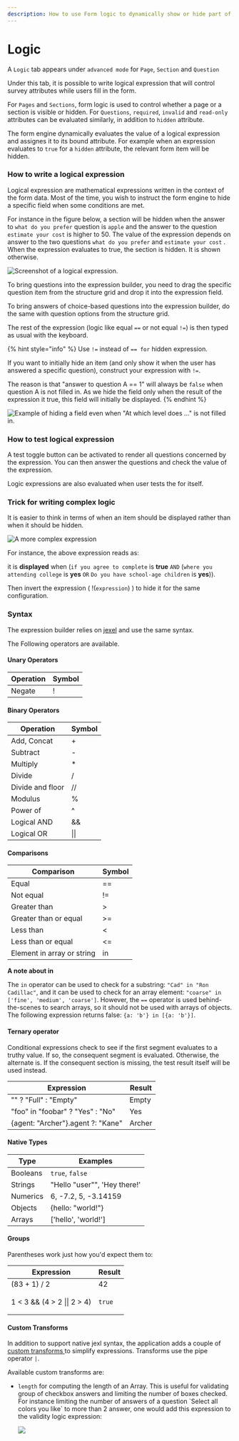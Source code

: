 ```yaml
---
description: How to use Form logic to dynamically show or hide part of a form
---
```


# Logic

A `Logic` tab appears under `advanced mode`  for `Page`, `Section` and `Question`

Under this tab, it is possible to write logical expression that will control survey attributes while users fill in the form.&#x20;

For `Pages` and `Sections`, form logic is used to control whether a page or a section is visible or hidden. For `Questions`,  `required`, `invalid` and `read-only` attributes can be evaluated similarly, in addition to `hidden` attribute.

The form engine dynamically evaluates the value of a logical expression and assignes it to its bound attribute. For example when an expression evaluates to `true` for a `hidden` attribute, the relevant form item will be hidden.&#x20;

### How to write a logical expression

Logical expression are mathematical expressions written in the context of the form data. Most of the time, you wish to instruct the form engine to hide a specific field when some conditions are met.&#x20;

For instance in the figure below, a section will be hidden when the answer to `what do you prefer` question is `apple` and the answer to the question `estimate your cost` is higher to 50. The value of the expression depends on answer to the two questions  `what do you prefer` and  `estimate your cost` . When the expression evaluates to true, the section is hidden. It is shown otherwise.

![Screenshot of a logical expression. ](<../../../../.gitbook/assets/image (269).png>)



To bring questions into the expression builder, you need to drag the specific question item from the structure grid and drop it into the expression field.&#x20;

To bring answers of choice-based questions into the expression builder, do the same with question options from the structure grid.&#x20;

The rest of the expression (logic like equal `==` or not equal `!=`) is then typed as usual with the keyboard.&#x20;

&#x20;

{% hint style="info" %}
Use `!=` instead of `== for` hidden expression.

If you want to initially hide an item (and only show it when the user has answered a specific question), construct your expression with `!=`.&#x20;

The reason is that "answer to question A == 1" will always be `false` when question A is not filled in. As we hide the field only when the result of the expression it true, this field will initially be displayed.
{% endhint %}

![Example of hiding a field even when "At which level does ..." is not filled in.](<../../../../.gitbook/assets/image (270).png>)

### How to test logical expression

A test toggle button can be activated to render all questions concerned by the expression. You can then answer the questions and check the value of the expression.&#x20;

Logic expressions are also evaluated when user tests the for itself.&#x20;

### Trick for writing complex logic

It is easier to think in terms of when an item should be displayed rather than when it should be hidden.

![A more complex expression](<../../../../.gitbook/assets/image (280).png>)

For instance, the above expression reads as:

it is **displayed** when (`if you agree to complete` is **true** `AND` (`where you attending college` is **yes** `OR` `Do you have school-age children` is **yes**)).

Then invert the expression ( !(`expression`) ) to hide it for the same configuration.

### Syntax

The expression builder relies on [jexel](https://www.npmjs.com/package/jexl)  and use the same syntax.&#x20;

The Following operators are available.

#### Unary Operators

| Operation | Symbol |
| --------- | ------ |
| Negate    | !      |

#### Binary Operators

| Operation        | Symbol |
| ---------------- | ------ |
| Add, Concat      | +      |
| Subtract         | -      |
| Multiply         | \*     |
| Divide           | /      |
| Divide and floor | //     |
| Modulus          | %      |
| Power of         | ^      |
| Logical AND      | &&     |
| Logical OR       | \|\|   |

#### Comparisons

| Comparison                 | Symbol |
| -------------------------- | ------ |
| Equal                      | ==     |
| Not equal                  | !=     |
| Greater than               | >      |
| Greater than or equal      | >=     |
| Less than                  | <      |
| Less than or equal         | <=     |
| Element in array or string | in     |

**A note about in**

The `in` operator can be used to check for a substring: `"Cad" in "Ron Cadillac"`, and it can be used to check for an array element: `"coarse" in ['fine', 'medium', 'coarse']`. However, the `==` operator is used behind-the-scenes to search arrays, so it should not be used with arrays of objects. The following expression returns false: `{a: 'b'} in [{a: 'b'}]`.

#### Ternary operator

Conditional expressions check to see if the first segment evaluates to a truthy value. If so, the consequent segment is evaluated. Otherwise, the alternate is. If the consequent section is missing, the test result itself will be used instead.

| Expression                        | Result |
| --------------------------------- | ------ |
| "" ? "Full" : "Empty"             | Empty  |
| "foo" in "foobar" ? "Yes" : "No"  | Yes    |
| {agent: "Archer"}.agent ?: "Kane" | Archer |

#### Native Types

| Type     | Examples                     |
| -------- | ---------------------------- |
| Booleans | `true`, `false`              |
| Strings  | "Hello "user"", 'Hey there!' |
| Numerics | 6, -7.2, 5, -3.14159         |
| Objects  | {hello: "world!"}            |
| Arrays   | \['hello', 'world!']         |

#### Groups

Parentheses work just how you'd expect them to:

| Expression                  | Result                          |
| --------------------------- | ------------------------------- |
| (83 + 1) / 2                | 42                              |
| 1 < 3 && (4 > 2 \|\| 2 > 4) | <p></p><p><code>true</code></p> |



#### Custom Transforms

In addition to support native jexl syntax, the application adds a couple of [custom transforms ](https://www.npmjs.com/package/jexl#transforms)to simplify expressions. Transforms use the pipe operator `|`.&#x20;

Available custom transforms are:

*   `length` for computing the length of an Array. This is useful for validating group of checkbox answers and limiting the number of boxes checked. For instance limiting the number of answers of a question \`Select all colors you like\` to more than 2 answer, one would add this expression to the validity logic expression:

    ![](<../../../../.gitbook/assets/image (296) (1) (1) (1) (1) (1).png>)





